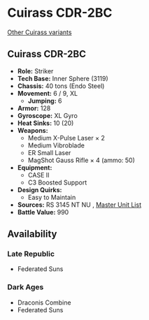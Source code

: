 # Cuirass CDR-2BC 

[Other Cuirass variants](../cuirass.md) 

## Cuirass CDR-2BC 

- **Role:** Striker 
- **Tech Base:** Inner Sphere (3119) 
- **Chassis:** 40 tons (Endo Steel) 
- **Movement:** 6 / 9, XL 
  - **Jumping:** 6 
- **Armor:** 128 
- **Gyroscope:** XL Gyro 
- **Heat Sinks:** 10 (20) 
- **Weapons:** 
  - Medium X-Pulse Laser × 2 
  - Medium Vibroblade 
  - ER Small Laser 
  - MagShot Gauss Rifle × 4 (ammo: 50) 
- **Equipment:** 
  - CASE II 
  - C3 Boosted Support 
- **Design Quirks:** 
  - Easy to Maintain 
- **Sources:** RS 3145 NT NU , [Master Unit List](http://masterunitlist.info/Unit/Details/6922/cuirass-cdr-2bc3) 
- **Battle Value:** 990 

## Availability 

### Late Republic 

- Federated Suns 

### Dark Ages 

- Draconis Combine 
- Federated Suns 

